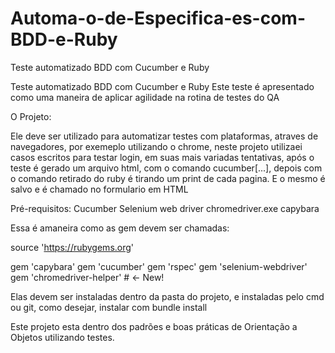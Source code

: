 # Automa-o-de-Especifica-es-com-BDD-e-Ruby
Teste automatizado BDD com Cucumber e Ruby



Teste automatizado BDD com Cucumber e Ruby
Este teste é apresentado como uma maneira de aplicar agilidade na rotina de testes do QA

O Projeto:

Ele deve ser utilizado para automatizar testes com plataformas, atraves de navegadores, por exemeplo utilizando o chrome, neste projeto utilizaei casos escritos para testar login, em suas mais variadas tentativas, após o teste é gerado um arquivo html, com o comando cucumber[...], depois com o comando retirado do ruby é tirando um print de cada pagina. E o mesmo é salvo e é chamado no formulario em HTML

Pré-requisitos:
Cucumber
Selenium web driver
chromedriver.exe
capybara

Essa é amaneira como as gem devem ser chamadas:

source 'https://rubygems.org'

gem 'capybara'
gem 'cucumber'
gem 'rspec'
gem 'selenium-webdriver'
gem 'chromedriver-helper' # <- New!

Elas devem ser instaladas dentro da pasta do projeto, e instaladas pelo cmd ou git, como desejar, instalar com bundle install

Este projeto esta dentro dos padrões e boas práticas de Orientação a Objetos utilizando testes.
